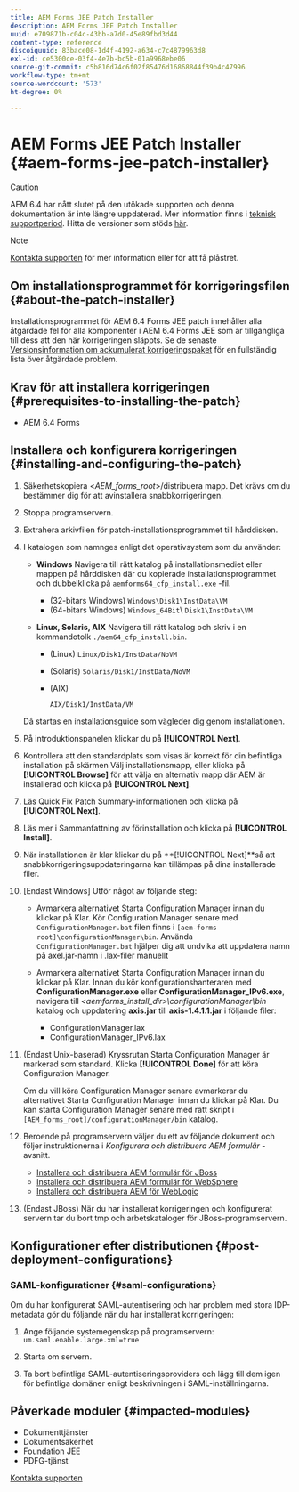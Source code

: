 ```yaml
---
title: AEM Forms JEE Patch Installer
description: AEM Forms JEE Patch Installer
uuid: e709871b-c04c-43bb-a7d0-45e89fbd3d44
content-type: reference
discoiquuid: 83bace08-1d4f-4192-a634-c7c4879963d8
exl-id: ce5300ce-03f4-4e7b-bc5b-01a9968ebe06
source-git-commit: c5b816d74c6f02f85476d16868844f39b4c47996
workflow-type: tm+mt
source-wordcount: '573'
ht-degree: 0%

---
```


# AEM Forms JEE Patch Installer {#aem-forms-jee-patch-installer}

>[!CAUTION]
>
>AEM 6.4 har nått slutet på den utökade supporten och denna dokumentation är inte längre uppdaterad. Mer information finns i [teknisk supportperiod](https://helpx.adobe.com/support/programs/eol-matrix.html). Hitta de versioner som stöds [här](https://experienceleague.adobe.com/docs/).

>[!NOTE]
>
>[Kontakta supporten](https://www.adobe.com/account/sign-in.supportportal.html) för mer information eller för att få plåstret.

## Om installationsprogrammet för korrigeringsfilen {#about-the-patch-installer}

Installationsprogrammet för AEM 6.4 Forms JEE patch innehåller alla åtgärdade fel för alla komponenter i AEM 6.4 Forms JEE som är tillgängliga till dess att den här korrigeringen släppts. Se de senaste  [Versionsinformation om ackumulerat korrigeringspaket](cfp-release-notes.md) för en fullständig lista över åtgärdade problem.

## Krav för att installera korrigeringen {#prerequisites-to-installing-the-patch}

* AEM 6.4 Forms

## Installera och konfigurera korrigeringen {#installing-and-configuring-the-patch}

1. Säkerhetskopiera &lt;*AEM_forms_root*>/distribuera mapp. Det krävs om du bestämmer dig för att avinstallera snabbkorrigeringen.
1. Stoppa programservern.
1. Extrahera arkivfilen för patch-installationsprogrammet till hårddisken.
1. I katalogen som namnges enligt det operativsystem som du använder:

   * **Windows**
Navigera till rätt katalog på installationsmediet eller mappen på hårddisken där du kopierade installationsprogrammet och dubbelklicka på 
`aemforms64_cfp_install.exe` -fil.

      * (32-bitars Windows) `Windows\Disk1\InstData\VM`
      * (64-bitars Windows) `Windows_64Bit`\ `Disk1\InstData\VM`
   * **Linux, Solaris, AIX**
Navigera till rätt katalog och skriv i en kommandotolk 
`./aem64_cfp_install.bin`.

      * (Linux) `Linux/Disk1/InstData/NoVM`
      * (Solaris) `Solaris/Disk1/InstData/NoVM`
      * (AIX)

         ```
         AIX/Disk1/InstData/VM
         ```
   Då startas en installationsguide som vägleder dig genom installationen.

1. På introduktionspanelen klickar du på **[!UICONTROL Next]**.
1. Kontrollera att den standardplats som visas är korrekt för din befintliga installation på skärmen Välj installationsmapp, eller klicka på **[!UICONTROL Browse]** för att välja en alternativ mapp där AEM är installerad och klicka på **[!UICONTROL Next]**.

1. Läs Quick Fix Patch Summary-informationen och klicka på **[!UICONTROL Next]**.
1. Läs mer i Sammanfattning av förinstallation och klicka på **[!UICONTROL Install]**.
1. När installationen är klar klickar du på **[!UICONTROL Next]**så att snabbkorrigeringsuppdateringarna kan tillämpas på dina installerade filer.
1. [Endast Windows] Utför något av följande steg:

   * Avmarkera alternativet Starta Configuration Manager innan du klickar på Klar. Kör Configuration Manager senare med `ConfigurationManager.bat` filen finns i `[aem-forms root]\configurationManager\bin`. Använda `ConfigurationManager.bat` hjälper dig att undvika att uppdatera namn på axel.jar-namn i .lax-filer manuellt
   * Avmarkera alternativet Starta Configuration Manager innan du klickar på Klar. Innan du kör konfigurationshanteraren med **ConfigurationManager.exe** eller **ConfigurationManager_IPv6.exe**, navigera till *&lt;aemforms_install_dir>\configurationManager\bin* katalog och uppdatering **axis.jar** till **axis-1.4.1.1.jar** i följande filer:

      * ConfigurationManager.lax
      * ConfigurationManager_IPv6.lax

1. (Endast Unix-baserad) Kryssrutan Starta Configuration Manager är markerad som standard. Klicka **[!UICONTROL Done]** för att köra Configuration Manager.

   Om du vill köra Configuration Manager senare avmarkerar du alternativet Starta Configuration Manager innan du klickar på Klar. Du kan starta Configuration Manager senare med rätt skript i `[AEM_forms_root]/configurationManager/bin` katalog.

1. Beroende på programservern väljer du ett av följande dokument och följer instruktionerna i *Konfigurera och distribuera AEM formulär* -avsnitt.

   * [Installera och distribuera AEM formulär för JBoss](http://www.adobe.com/go/learn_aemforms_installJBoss_64)
   * [Installera och distribuera AEM formulär för WebSphere](http://www.adobe.com/go/learn_aemforms_installWebSphere_64)
   * [Installera och distribuera AEM för WebLogic](http://www.adobe.com/go/learn_aemforms_installWebLogic_64)

1. (Endast JBoss) När du har installerat korrigeringen och konfigurerat servern tar du bort tmp och arbetskataloger för JBoss-programservern.

## Konfigurationer efter distributionen {#post-deployment-configurations}

### SAML-konfigurationer {#saml-configurations}

Om du har konfigurerat SAML-autentisering och har problem med stora IDP-metadata gör du följande när du har installerat korrigeringen:

1. Ange följande systemegenskap på programservern:\
   `um.saml.enable.large.xml=true`

1. Starta om servern.
1. Ta bort befintliga SAML-autentiseringsproviders och lägg till dem igen för befintliga domäner enligt beskrivningen i SAML-inställningarna.

## Påverkade moduler {#impacted-modules}

* Dokumenttjänster
* Dokumentsäkerhet
* Foundation JEE
* PDFG-tjänst

[Kontakta supporten](https://www.adobe.com/account/sign-in.supportportal.html)
